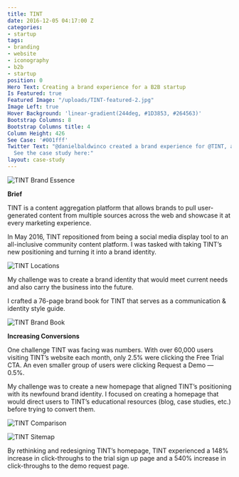 ```yaml
---
title: TINT
date: 2016-12-05 04:17:00 Z
categories:
- startup
tags:
- branding
- website
- iconography
- b2b
- startup
position: 0
Hero Text: Creating a brand experience for a B2B startup
Is Featured: true
Featured Image: "/uploads/TINT-featured-2.jpg"
Image Left: true
Hover Background: 'linear-gradient(244deg, #1D3853, #264563)'
Bootstrap Columns: 8
Bootstrap Columns title: 4
Column Height: 426
See Case: '#001fff'
Twitter Text: "@danielbaldwinco created a brand experience for @TINT, a B2B startup.
  See the case study here:"
layout: case-study
---
```


![TINT Brand Essence](/uploads/TINT-brand-essence.jpg)

**Brief**

TINT is a content aggregation platform that allows brands to pull user-generated content from multiple sources across the web and showcase it at every marketing experience. 

In May 2016, TINT repositioned from being a social media display tool to an all-inclusive community content platform. I was tasked with taking TINT’s new positioning and turning it into a brand identity.

![TINT Locations](/uploads/TINT-locations.gif)

My challenge was to create a brand identity that would meet current needs and also carry the business into the future.

I crafted a 76-page brand book for TINT that serves as a communication & identity style guide.

![TINT Brand Book](/uploads/TINT-brand-book.jpg)

**Increasing Conversions**

One challenge TINT was facing was numbers. With over 60,000 users visiting TINT’s website each month, only 2.5% were clicking the Free Trial CTA. An even smaller group of users were clicking Request a Demo — 0.5%. 

My challenge was to create a new homepage that aligned TINT’s positioning with its newfound brand identity. I focused on creating a homepage that would direct users to TINT’s educational resources (blog, case studies, etc.) before trying to convert them.

![TINT Comparison](/uploads/tint-comparison-b82b64.jpg)

![TINT Sitemap](/uploads/TINT-sitemap.jpg)


By rethinking and redesigning TINT’s homepage, TINT experienced a 148% increase in click-throughs to the trial sign up page and a 540% increase in click-throughs to the demo request page.